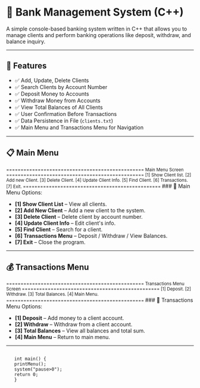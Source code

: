 # 🏦 Bank Management System (C++)

A simple console-based banking system written in C++ that allows you to manage clients and perform banking operations like deposit, withdraw, and balance inquiry.

---

## 🚀 Features

- ✅ Add, Update, Delete Clients  
- ✅ Search Clients by Account Number  
- ✅ Deposit Money to Accounts  
- ✅ Withdraw Money from Accounts  
- ✅ View Total Balances of All Clients  
- ✅ User Confirmation Before Transactions  
- ✅ Data Persistence in File (`clients.txt`)  
- ✅ Main Menu and Transactions Menu for Navigation

---

## 📋 Main Menu
<small>
================================================
                 Main Menu Screen
================================================
[1] Show Client list.
[2] Add new Client.
[3] Delete Client.
[4] Update Client Info.
[5] Find Client.
[6] Transactions.
[7] Exit.
================================================
</small>
### 🔹 Main Menu Options:

- **[1] Show Client List** – View all clients.
- **[2] Add New Client** – Add a new client to the system.
- **[3] Delete Client** – Delete client by account number.
- **[4] Update Client Info** – Edit client's info.
- **[5] Find Client** – Search for a client.
- **[6] Transactions Menu** – Deposit / Withdraw / View Balances.
- **[7] Exit** – Close the program.

---

## 💰 Transactions Menu
<small>
================================================
                 Transactions Menu Screen
================================================
[1] Deposit.
[2] Withdraw.
[3] Total Balances.
[4] Main Menu.
================================================
</small>
### 🔹 Transactions Menu Options:

- **[1] Deposit** – Add money to a client account.
- **[2] Withdraw** – Withdraw from a client account.
- **[3] Total Balances** – View all balances and total sum.
- **[4] Main Menu** – Return to main menu.

---

```Run Main
 
   int main() {
   printMenu();
   system("pause>0");
   return 0;
   }



